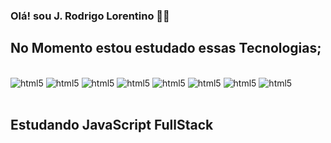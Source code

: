 ### Olá! sou J. Rodrigo Lorentino ✋🏻

## No Momento estou estudado essas Tecnologias;

<div style="display: inlne_block"><br/>
    <img aling="center" alt="html5" src="https://img.shields.io/badge/HTML-239120?style=for-the-badge&logo=html5&logoColor=white"/> <img aling="center" alt="html5" src="https://img.shields.io/badge/CSS-239120?&style=for-the-badge&logo=css3&logoColor=white"/> <img aling="center" alt="html5" src="https://img.shields.io/badge/JavaScript-F7DF1E?style=for-the-badge&logo=javascript&logoColor=black"/> <img aling="center" alt="html5" src="https://img.shields.io/badge/TypeScript-007ACC?style=for-the-badge&logo=typescript&logoColor=white"/> <img aling="center" alt="html5" src="https://img.shields.io/badge/Sass-CC6699?style=for-the-badge&logo=sass&logoColor=white"/> <img aling="center" alt="html5" src="https://img.shields.io/badge/Bootstrap-563D7C?style=for-the-badge&logo=bootstrap&logoColor=white"/> <img aling="center" alt="html5" src="https://img.shields.io/badge/React-20232A?style=for-the-badge&logo=react&logoColor=61DAFB"/> <img aling="center" alt="html5" src="https://img.shields.io/badge/Node.js-43853D?style=for-the-badge&logo=node.js&logoColor=white"/>
</div><br/>

## Estudando JavaScript FullStack
